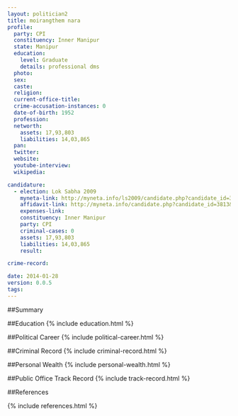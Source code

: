 ```yaml
---
layout: politician2
title: moirangthem nara
profile: 
  party: CPI
  constituency: Inner Manipur
  state: Manipur
  education: 
    level: Graduate
    details: professional dms
  photo: 
  sex: 
  caste: 
  religion: 
  current-office-title: 
  crime-accusation-instances: 0
  date-of-birth: 1952
  profession: 
  networth: 
    assets: 17,93,803
    liabilities: 14,03,865
  pan: 
  twitter: 
  website: 
  youtube-interview: 
  wikipedia: 

candidature: 
  - election: Lok Sabha 2009
    myneta-link: http://myneta.info/ls2009/candidate.php?candidate_id=3813
    affidavit-link: http://myneta.info/candidate.php?candidate_id=3813&scan=original
    expenses-link: 
    constituency: Inner Manipur 
    party: CPI
    criminal-cases: 0
    assets: 17,93,803
    liabilities: 14,03,865
    result:  

crime-record: 

date: 2014-01-28
version: 0.0.5
tags: 
---
```

##Summary


##Education
{% include education.html %}


##Political Career
{% include political-career.html %}


##Criminal Record
{% include criminal-record.html %}


##Personal Wealth
{% include personal-wealth.html %}


##Public Office Track Record
{% include track-record.html %}


##References


{% include references.html %}